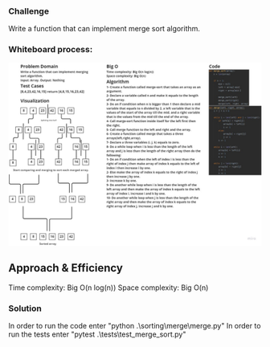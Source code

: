 ### Challenge
Write a function that can implement merge sort algorithm.

### Whiteboard process:
![merge](whiteboard.jpg)

## Approach & Efficiency
Time complexity: Big O(n log(n))
Space complexity: Big O(n)

### Solution
In order to run the code enter "python .\sorting\merge\merge.py"
In order to run the tests enter "pytest .\tests\test_merge_sort.py"
